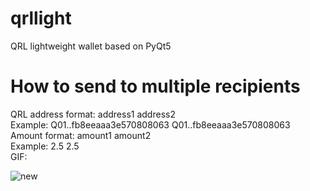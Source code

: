 # qrllight
QRL lightweight wallet based on PyQt5

# How to send to multiple recipients

QRL address format: address1 address2  
Example: Q01..fb8eeaaa3e570808063 Q01..fb8eeaaa3e570808063  
Amount format: amount1 amount2  
Example: 2.5 2.5  
GIF:


![new](https://user-images.githubusercontent.com/54854891/134480898-c11f8744-142c-469a-918b-9e7d687bd4ba.gif)
